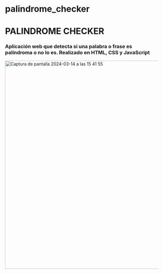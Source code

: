 # palindrome_checker
<h1>PALINDROME CHECKER</h1>
<h3>Aplicación web que detecta si una palabra o frase es palíndroma o no lo es. Realizado en HTML, CSS y JavaScript</h3>
<img width="683" alt="Captura de pantalla 2024-03-14 a las 15 41 55" src="https://github.com/Javilone/palindrome_checker/assets/97972589/0e73dd07-bdd3-4f53-8460-4c2c2e0a3e93">
